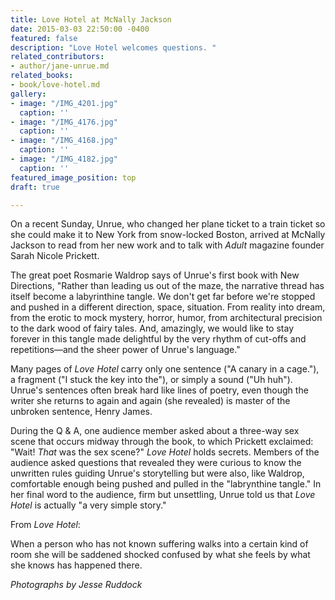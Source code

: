 ```yaml
---
title: Love Hotel at McNally Jackson
date: 2015-03-03 22:50:00 -0400
featured: false
description: "​Love Hotel welcomes questions. "
related_contributors:
- author/jane-unrue.md
related_books:
- book/love-hotel.md
gallery:
- image: "/IMG_4201.jpg"
  caption: ''
- image: "/IMG_4176.jpg"
  caption: ''
- image: "/IMG_4168.jpg"
  caption: ''
- image: "/IMG_4182.jpg"
  caption: ''
featured_image_position: top
draft: true

---
```

On a recent Sunday, Unrue, who changed her plane ticket to a train ticket so she could make it to New York from snow-locked Boston, arrived at McNally Jackson to read from her new work and to talk with _Adult_ magazine founder Sarah Nicole Prickett.

The great poet Rosmarie Waldrop says of Unrue's first book with New Directions, "Rather than leading us out of the maze, the narrative thread has itself become a labyrinthine tangle. We don't get far before we're stopped and pushed in a different direction, space, situation. From reality into dream, from the erotic to mock mystery, horror, humor, from architectural precision to the dark wood of fairy tales. And, amazingly, we would like to stay forever in this tangle made delightful by the very rhythm of cut-offs and repetitions—and the sheer power of Unrue's language."

Many pages of _Love Hotel_ carry only one sentence ("A canary in a cage."), a fragment ("I stuck the key into the"), or simply a sound ("Uh huh"). Unrue's sentences often break hard like lines of poetry, even though the writer she returns to again and again (she revealed) is master of the unbroken sentence, Henry James.

During the Q & A, one audience member asked about a three-way sex scene that occurs midway through the book, to which Prickett exclaimed: "Wait! _That_ was the sex scene?" _Love Hotel_ holds secrets. Members of the audience asked questions that revealed they were curious to know the unwritten rules guiding Unrue's storytelling but were also, like Waldrop, comfortable enough being pushed and pulled in the "labrynthine tangle." In her final word to the audience, firm but unsettling, Unrue told us that _Love Hotel_ is actually "a very simple story."

From _Love Hotel_:

When a person who has not known suffering walks into a certain kind
of room she will be saddened shocked confused by what she feels
by what she knows
has happened there.

_Photographs by Jesse Ruddock_

